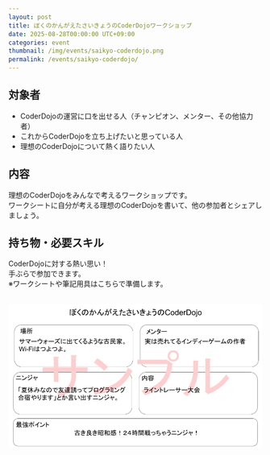 ```yaml
---
layout: post
title: ぼくのかんがえたさいきょうのCoderDojoワークショップ
date: 2025-08-28T00:00:00 UTC+09:00
categories: event
thumbnail: /img/events/saikyo-coderdojo.png
permalink: /events/saikyo-coderdojo/
---
```


## 対象者
- CoderDojoの運営に口を出せる人（チャンピオン、メンター、その他協力者）
- これからCoderDojoを立ち上げたいと思っている人
- 理想のCoderDojoについて熱く語りたい人

## 内容
理想のCoderDojoをみんなで考えるワークショップです。<br />
ワークシートに自分が考える理想のCoderDojoを書いて、他の参加者とシェアしましょう。

## 持ち物・必要スキル
CoderDojoに対する熱い思い！<br />
手ぶらで参加できます。<br />
※ワークシートや筆記用具はこちらで準備します。<br />
<br />

![](/img/events/saikyo-coderdojo.webp)
